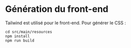 # Génération du front-end

Tailwind est utilisé pour le front-end.
Pour générer le CSS :
```
cd src/main/resources
npm install
npm run build
```